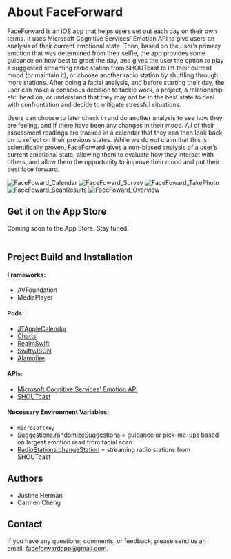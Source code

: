 # About FaceForward
FaceForward is an iOS app that helps users set out each day on their own terms. It uses Microsoft Cognitive Services' Emotion API to give users an analysis of their current emotional state. Then, based on the user’s primary emotion that was determined from their selfie, the app provides some guidance on how best to greet the day, and gives the user the option to play a suggested streaming radio station from SHOUTcast to lift their current mood (or maintain it), or choose another radio station by shuffling through more stations. After doing a facial analysis, and before starting their day, the user can make a conscious decision to tackle work, a project, a relationship etc. head on, or understand that they may not be in the best state to deal with confrontation and decide to mitigate stressful situations.

Users can choose to later check in and do another analysis to see how they are feeling, and if there have been any changes in their mood. All of their assessment readings are tracked in a calendar that they can then look back on to reflect on their previous states. While we do not claim that this is scientifically proven, FaceForward gives a non-biased analysis of a user’s current emotional state, allowing them to evaluate how they interact with others, and allow them the opportunity to improve their mood and put their best face forward. 

![FaceFoward_Calendar](http://i.imgur.com/vfRY6tk.png) 
![FaceFoward_Survey](http://i.imgur.com/SJp79Ic.png) 
![FaceFoward_TakePhoto](http://i.imgur.com/EabvLbV.png)
![FaceFoward_ScanResults](http://i.imgur.com/TKJezGE.jpg) 
![FaceFoward_Overview](http://i.imgur.com/1HSsHJO.png)

## Get it on the App Store
Coming soon to the App Store. Stay tuned!
<br>
<br>

## Project Build and Installation

#### Frameworks:
+ AVFoundation
+ MediaPlayer

#### Pods:
+ [JTAppleCalendar](https://cocoapods.org/pods/JTAppleCalendar)
+ [Charts](https://cocoapods.org/pods/charts)
+ [RealmSwift](https://cocoapods.org/pods/Realm)
+ [SwiftyJSON](https://cocoapods.org/pods/SwiftyJSON)
+ [Alamofire](https://cocoapods.org/pods/Alamofire)

#### APIs:
+ [Microsoft Cognitive Services' Emotion API](https://www.microsoft.com/cognitive-services/en-us/emotion-api)
+ [SHOUTcast](https://www.shoutcast.com/)

#### Necessary Environment Variables:
+ `microsoftKey`
+ [Suggestions.randomizeSuggestions](../master/FaceForward/SuggestionsViewController.swift) = guidance or pick-me-ups based on largest emotion read from facial scan
+ [RadioStations.changeStation](../master/FaceForward/RadioPlayer.swift) = streaming radio stations from SHOUTcast

## Authors
+ Justine Herman
+ Carmen Cheng

## Contact
If you have any questions, comments, or feedback, please send us an email: <faceforwardapp@gmail.com>.